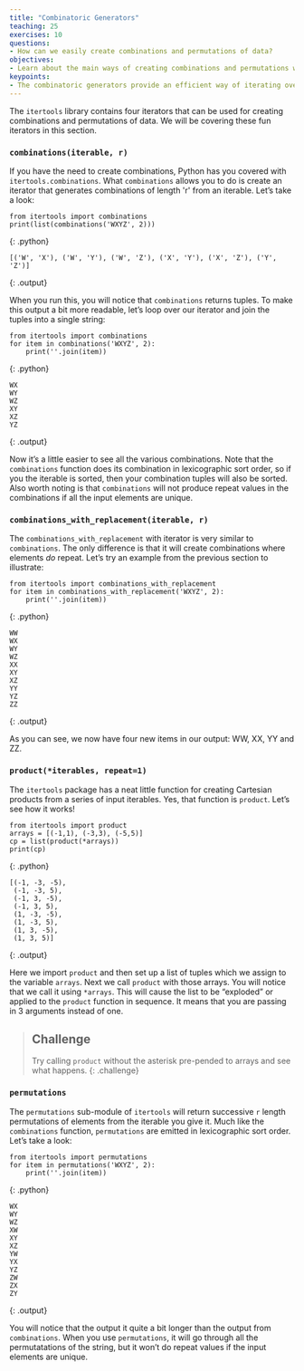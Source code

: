 ```yaml
---
title: "Combinatoric Generators"
teaching: 25
exercises: 10
questions:
- How can we easily create combinations and permutations of data?
objectives:
- Learn about the main ways of creating combinations and permutations with `itertools`.
keypoints:
- The combinatoric generators provide an efficient way of iterating over combinations and permutations of data.
---
```

The `itertools` library contains four iterators that can be used for creating combinations and permutations of data. 
We will be covering these fun iterators in this section.

### `combinations(iterable, r)`

If you have the need to create combinations, Python has you covered with `itertools.combinations`. What `combinations` allows 
you to do is create an iterator that generates combinations of length 'r' from an iterable. Let’s take a look:

~~~
from itertools import combinations
print(list(combinations('WXYZ', 2)))
~~~
{: .python}

~~~
[('W', 'X'), ('W', 'Y'), ('W', 'Z'), ('X', 'Y'), ('X', 'Z'), ('Y', 'Z')]
~~~
{: .output}

When you run this, you will notice that `combinations` returns tuples. To make this output a bit more readable, let’s 
loop over our iterator and join the tuples into a single string:

~~~
from itertools import combinations
for item in combinations('WXYZ', 2):
    print(''.join(item))
~~~
{: .python}

~~~
WX
WY
WZ
XY
XZ
YZ
~~~
{: .output}

Now it’s a little easier to see all the various combinations. Note that the `combinations` function does its 
combination in lexicographic sort order, so if you the iterable is sorted, then your combination tuples will 
also be sorted. Also worth noting is that `combinations` will not produce repeat values in the combinations 
if all the input elements are unique.

### `combinations_with_replacement(iterable, r)`

The `combinations_with_replacement` with iterator is very similar to `combinations`. The only difference is that it 
will create combinations where elements *do* repeat. Let’s try an example from the previous section to illustrate:

~~~
from itertools import combinations_with_replacement
for item in combinations_with_replacement('WXYZ', 2):
    print(''.join(item))
~~~
{: .python}

~~~
WW
WX
WY
WZ
XX
XY
XZ
YY
YZ
ZZ
~~~
{: .output}

As you can see, we now have four new items in our output: WW, XX, YY and ZZ.

### `product(*iterables, repeat=1)`

The `itertools` package has a neat little function for creating Cartesian products from a series of input iterables. 
Yes, that function is `product`. Let’s see how it works!

~~~
from itertools import product
arrays = [(-1,1), (-3,3), (-5,5)]
cp = list(product(*arrays))
print(cp)
~~~
{: .python}

~~~
[(-1, -3, -5),
 (-1, -3, 5),
 (-1, 3, -5),
 (-1, 3, 5),
 (1, -3, -5),
 (1, -3, 5),
 (1, 3, -5),
 (1, 3, 5)]
~~~
{: .output}

Here we import `product` and then set up a list of tuples which we assign to the variable `arrays`. Next we call `product`
with those arrays. You will notice that we call it using `*arrays`. This will cause the list to be “exploded” or applied 
to the `product` function in sequence. It means that you are passing in 3 arguments instead of one. 

> ## Challenge
> Try calling `product` without the asterisk pre-pended to arrays and see what happens.
{: .challenge}

### `permutations`

The `permutations` sub-module of `itertools` will return successive `r` length permutations of elements from the 
iterable you give it. Much like the `combinations` function, `permutations` are emitted in lexicographic sort order. 
Let’s take a look:

~~~
from itertools import permutations
for item in permutations('WXYZ', 2):
    print(''.join(item))
~~~
{: .python}

~~~
WX
WY
WZ
XW
XY
XZ
YW
YX
YZ
ZW
ZX
ZY
~~~
{: .output}

You will notice that the output it quite a bit longer than the output from `combinations`. When you use `permutations`, 
it will go through all the permutatations of the string, but it won’t do repeat values if the input elements are unique.

